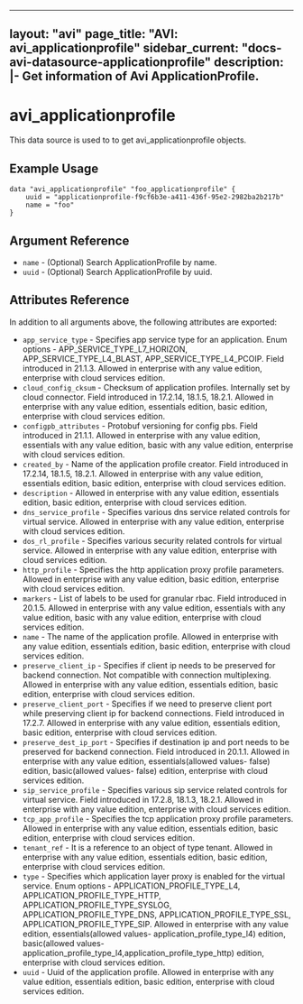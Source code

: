 <!--
    Copyright 2021 VMware, Inc.
    SPDX-License-Identifier: Mozilla Public License 2.0
-->
---
layout: "avi"
page_title: "AVI: avi_applicationprofile"
sidebar_current: "docs-avi-datasource-applicationprofile"
description: |-
  Get information of Avi ApplicationProfile.
---

# avi_applicationprofile

This data source is used to to get avi_applicationprofile objects.

## Example Usage

```hcl
data "avi_applicationprofile" "foo_applicationprofile" {
    uuid = "applicationprofile-f9cf6b3e-a411-436f-95e2-2982ba2b217b"
    name = "foo"
}
```

## Argument Reference

* `name` - (Optional) Search ApplicationProfile by name.
* `uuid` - (Optional) Search ApplicationProfile by uuid.

## Attributes Reference

In addition to all arguments above, the following attributes are exported:

* `app_service_type` - Specifies app service type for an application. Enum options - APP_SERVICE_TYPE_L7_HORIZON, APP_SERVICE_TYPE_L4_BLAST, APP_SERVICE_TYPE_L4_PCOIP. Field introduced in 21.1.3. Allowed in enterprise with any value edition, enterprise with cloud services edition.
* `cloud_config_cksum` - Checksum of application profiles. Internally set by cloud connector. Field introduced in 17.2.14, 18.1.5, 18.2.1. Allowed in enterprise with any value edition, essentials edition, basic edition, enterprise with cloud services edition.
* `configpb_attributes` - Protobuf versioning for config pbs. Field introduced in 21.1.1. Allowed in enterprise with any value edition, essentials with any value edition, basic with any value edition, enterprise with cloud services edition.
* `created_by` - Name of the application profile creator. Field introduced in 17.2.14, 18.1.5, 18.2.1. Allowed in enterprise with any value edition, essentials edition, basic edition, enterprise with cloud services edition.
* `description` - Allowed in enterprise with any value edition, essentials edition, basic edition, enterprise with cloud services edition.
* `dns_service_profile` - Specifies various dns service related controls for virtual service. Allowed in enterprise with any value edition, enterprise with cloud services edition.
* `dos_rl_profile` - Specifies various security related controls for virtual service. Allowed in enterprise with any value edition, enterprise with cloud services edition.
* `http_profile` - Specifies the http application proxy profile parameters. Allowed in enterprise with any value edition, basic edition, enterprise with cloud services edition.
* `markers` - List of labels to be used for granular rbac. Field introduced in 20.1.5. Allowed in enterprise with any value edition, essentials with any value edition, basic with any value edition, enterprise with cloud services edition.
* `name` - The name of the application profile. Allowed in enterprise with any value edition, essentials edition, basic edition, enterprise with cloud services edition.
* `preserve_client_ip` - Specifies if client ip needs to be preserved for backend connection. Not compatible with connection multiplexing. Allowed in enterprise with any value edition, essentials edition, basic edition, enterprise with cloud services edition.
* `preserve_client_port` - Specifies if we need to preserve client port while preserving client ip for backend connections. Field introduced in 17.2.7. Allowed in enterprise with any value edition, essentials edition, basic edition, enterprise with cloud services edition.
* `preserve_dest_ip_port` - Specifies if destination ip and port needs to be preserved for backend connection. Field introduced in 20.1.1. Allowed in enterprise with any value edition, essentials(allowed values- false) edition, basic(allowed values- false) edition, enterprise with cloud services edition.
* `sip_service_profile` - Specifies various sip service related controls for virtual service. Field introduced in 17.2.8, 18.1.3, 18.2.1. Allowed in enterprise with any value edition, enterprise with cloud services edition.
* `tcp_app_profile` - Specifies the tcp application proxy profile parameters. Allowed in enterprise with any value edition, essentials edition, basic edition, enterprise with cloud services edition.
* `tenant_ref` - It is a reference to an object of type tenant. Allowed in enterprise with any value edition, essentials edition, basic edition, enterprise with cloud services edition.
* `type` - Specifies which application layer proxy is enabled for the virtual service. Enum options - APPLICATION_PROFILE_TYPE_L4, APPLICATION_PROFILE_TYPE_HTTP, APPLICATION_PROFILE_TYPE_SYSLOG, APPLICATION_PROFILE_TYPE_DNS, APPLICATION_PROFILE_TYPE_SSL, APPLICATION_PROFILE_TYPE_SIP. Allowed in enterprise with any value edition, essentials(allowed values- application_profile_type_l4) edition, basic(allowed values- application_profile_type_l4,application_profile_type_http) edition, enterprise with cloud services edition.
* `uuid` - Uuid of the application profile. Allowed in enterprise with any value edition, essentials edition, basic edition, enterprise with cloud services edition.

